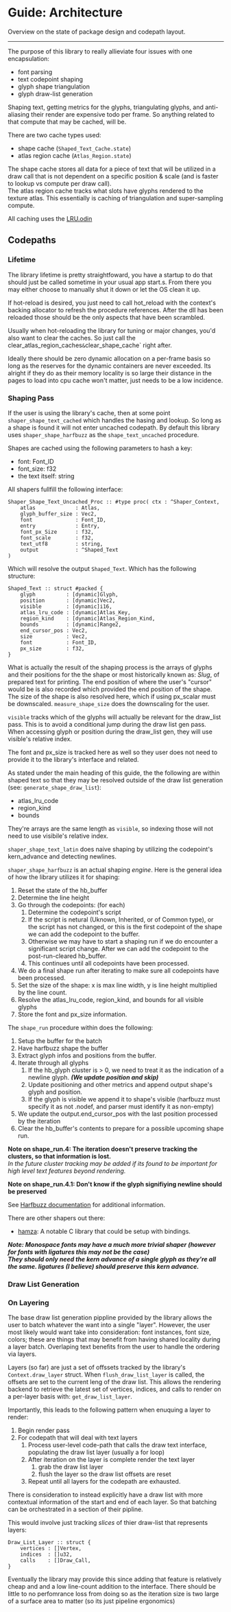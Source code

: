 # Guide: Architecture

Overview on the state of package design and codepath layout.

---

The purpose of this library to really allieviate four issues with one encapsulation:

* font parsing
* text codepoint shaping
* glyph shape triangulation
* glyph draw-list generation

Shaping text, getting metrics for the glyphs, triangulating glyphs, and anti-aliasing their render are expensive todo per frame. So anything related to that compute that may be cached, will be.

There are two cache types used:

* shape cache (`Shaped_Text_Cache.state`)
* atlas region cache (`Atlas_Region.state`)

The shape cache stores all data for a piece of text that will be utilized in a draw call that is not dependent on a specific position & scale (and is faster to lookup vs compute per draw call).  
The atlas region cache tracks what slots have glyphs rendered to the texture atlas. This essentially is caching of triangulation and super-sampling compute.

All caching uses the [LRU.odin](../vefontcache/LRU.odin)

## Codepaths

### Lifetime

The library lifetime is pretty straightfoward, you have a startup to do that should just be called sometime in your usual app start.s. From there you may either choose to manually shut it down or let the OS clean it up.

If hot-reload is desired, you just need to call hot_reload with the context's backing allocator to refresh the procedure references. After the dll has been reloaded those should be the only aspects that have been scrambled.

Usually when hot-reloading the library for tuning or major changes, you'd also want to clear the caches. So just call the clear_atlas_region_caches` & `clear_shape_cache` right after.

Ideally there should be zero dynamic allocation on a per-frame basis so long as the reserves for the dynamic containers are never exceeded. Its alright if they do as their memory locality is so large their distance in the pages to load into cpu cache won't matter, just needs to be a low incidence.

### Shaping Pass

If the user is using the library's cache, then at some point `shaper_shape_text_cached` which handles the hasing and lookup. So long as a shape is found it will not enter uncached codepath. By default this library uses `shaper_shape_harfbuzz` as the `shape_text_uncached` procedure.

Shapes are cached using the following parameters to hash a key:

* font: Font_ID
* font_size: f32
* the text itself: string

All shapers fullfill the following interface:

```odin
Shaper_Shape_Text_Uncached_Proc :: #type proc( ctx : ^Shaper_Context,
    atlas             : Atlas, 
    glyph_buffer_size : Vec2,
    font              : Font_ID,
    entry             : Entry, 
    font_px_Size      : f32, 
    font_scale        : f32, 
    text_utf8         : string, 
    output            : ^Shaped_Text 
)
```

Which will resolve the output `Shaped_Text`. Which has the following structure:

```odin
Shaped_Text :: struct #packed {
    glyph          : [dynamic]Glyph,
    position       : [dynamic]Vec2,
    visible        : [dynamic]i16,
    atlas_lru_code : [dynamic]Atlas_Key,
    region_kind    : [dynamic]Atlas_Region_Kind,
    bounds         : [dynamic]Range2,
    end_cursor_pos : Vec2,
    size           : Vec2,
    font           : Font_ID, 
    px_size        : f32,
}
```

What is actually the result of the shaping process is the arrays of glyphs and their positions for the the shape or most historically known as: *Slug*, of prepared text for printing. The end position of where the user's "cursor" would be is also recorded which provided the end position of the shape. The size of the shape is also resolved here, which if using px_scalar must be downscaled. `measure_shape_size` does the downscaling for the user.

`visible` tracks which of the glyphs will actually be relevant for the draw_list pass. This is to avoid a conditional jump during the draw list gen pass. When accessing glyph or position during the draw_list gen, they will use visible's relative index.

The font and px_size is tracked here as well so they user does not need to provide it to the library's interface and related.

As stated under the main heading of this guide, the the following are within shaped text so that they may be resolved outside of the draw list generation (see: `generate_shape_draw_list`):

* atlas_lru_code
* region_kind
* bounds

They're arrays are the same length as `visible`, so indexing those will not need to use visibile's relative index.

`shaper_shape_text_latin` does naive shaping by utilizing the codepoint's kern_advance and detecting newlines.

`shaper_shape_harfbuzz` is an actual shaping *engine*. Here is the general idea of how the library utilizes it for shaping:

1. Reset the state of the hb_buffer
2. Determine the line height
3. Go through the codepoints: (for each)
    1. Determine the codepoint's script
    2. If the script is netural (Uknown, Inherited, or of Common type), or the script has not changed, or this is the first codepoint of the shape we can add the codepoint to the buffer.
    3. Otherwise we may have to start a shaping run if we do encounter a significant script change. After we can add the codepoint to the post-run-cleared hb_buffer.
    4. This continues until all codepoints have been processed.
4. We do a final shape run after iterating to make sure all codepoints have been processed.
5. Set the size of the shape: x is max line width, y is line height multiplied by the line count.
6. Resolve the atlas_lru_code, region_kind, and bounds for all visible glyphs
7. Store the font and px_size information.

The `shape_run` procedure within does the following:

1. Setup the buffer for the batch
2. Have harfbuzz shape the buffer
3. Extract glyph infos and positions from the buffer.
4. Iterate through all glyphs
    1. If the hb_glyph cluster is > 0, we need to treat it as the indication of a newline glyph. ***(We update position and skip)***
    2. Update positioning and other metrics and append output shape's glyph and position.
    3. If the glyph is visible we append it to shape's visible (harfbuzz must specify it as not .nodef, and parser must identify it as non-empty)
5. We update the output.end_cursor_pos with the last position processed by the iteration
6. Clear the hb_buffer's contents to prepare for a possible upcoming shape run.

**Note on shape_run.4: The iteration doesn't preserve tracking the clusters, so that information is lost.**  
*In the future cluster tracking may be added if its found to be important for high level text features beyond rendering.*

**Note on shape_run.4.1: Don't know if the glyph signifiying newline should be preserved**  

See [Harfbuzz documentation](https://harfbuzz.github.io) for additional information.

There are other shapers out there:

* [hamza](https://github.com/saidwho12/hamza): A notable C library that could be setup with bindings.

***Note: Monospace fonts may have a much more trivial shaper (however for fonts with ligatures this may not be the case)***  
***They should only need the kern advance of a single glyph as they're all the same. ligatures (I believe) should preserve this kern advance.***

### Draw List Generation



### On Layering

The base draw list generation pippline provided by the library allows the user to batch whatever the want into a single "layer".
However, the user most likely would want take into consideration: font instances, font size, colors; these are things that may benefit from having shared locality during a layer batch. Overlaping text benefits from the user to handle the ordering via layers.

Layers (so far) are just a set of offssets tracked by the library's `Context.draw_layer` struct. When `flush_draw_list_layer` is called, the offsets are set to the current leng of the draw list. This allows the rendering backend to retrieve the latest set of vertices, indices, and calls to render on a per-layer basis with: `get_draw_list_layer`. 

Importantly, this leads to the following pattern when enuquing a layer to render:

1. Begin render pass
2. For codepath that will deal with text layers
    1. Process user-level code-path that calls the draw text interface, populating the draw list layer (usually a for loop)
    2. After iteration on the layer is complete render the text layer
        1. grab the draw list layer
        2. flush the layer so the draw list offsets are reset
    3. Repeat until all layers for the codepath are exhausted.

There is consideration to instead explicitly have a draw list with more contextual information of the start and end of each layer. So that batching can be orchestrated in a section of their pipline.

This would involve just tracking *slices* of thier draw-list that represents layers:

```odin
Draw_List_Layer :: struct {
    vertices : []Vertex,
    indices  : []u32,
    calls    : []Draw_Call,
}
```

Eventually the library may provide this since adding that feature is relatively cheap and and a low line-count addition to the interface.
There should be little to no perfomrance loss from doing so as the iteration size is two large of a surface area to matter (so its just pipeline ergonomics)
